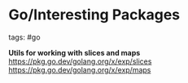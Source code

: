# Go/Interesting Packages

tags: #go 

**Utils for working with slices and maps**
https://pkg.go.dev/golang.org/x/exp/slices
https://pkg.go.dev/golang.org/x/exp/maps